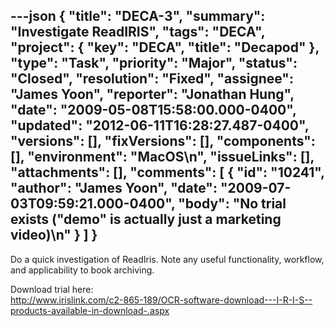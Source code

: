 ---json
{
  "title": "DECA-3",
  "summary": "Investigate ReadIRIS",
  "tags": "DECA",
  "project": {
    "key": "DECA",
    "title": "Decapod"
  },
  "type": "Task",
  "priority": "Major",
  "status": "Closed",
  "resolution": "Fixed",
  "assignee": "James Yoon",
  "reporter": "Jonathan Hung",
  "date": "2009-05-08T15:58:00.000-0400",
  "updated": "2012-06-11T16:28:27.487-0400",
  "versions": [],
  "fixVersions": [],
  "components": [],
  "environment": "MacOS\n",
  "issueLinks": [],
  "attachments": [],
  "comments": [
    {
      "id": "10241",
      "author": "James Yoon",
      "date": "2009-07-03T09:59:21.000-0400",
      "body": "No trial exists (\"demo\" is actually just a marketing video)\n"
    }
  ]
}
---
Do a quick investigation of ReadIris. Note any useful functionality, workflow, and applicability to book archiving.&#x20;

Download trial here:\
<http://www.irislink.com/c2-865-189/OCR-software-download---I-R-I-S--products-available-in-download-.aspx>

        